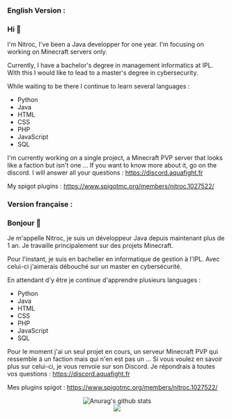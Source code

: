 ### English Version :

### Hi 👋

I'm Nitroc, I've been a Java developper for one year. I'm focusing on working on Minecraft servers only.

Currently, I have a bachelor's degree in management informatics at IPL. With this I would like to lead to a master's degree in cybersecurity.

While waiting to be there I continue to learn several languages :
  - Python
  - Java 
  - HTML
  - CSS
  - PHP
  - JavaScript
  - SQL

I'm currently working on a single project, a Minecraft PVP server that looks like a faction but isn't one ...
If you want to know more about it, go on the discord. I will answer all your questions : https://discord.aquafight.fr

My spigot plugins : https://www.spigotmc.org/members/nitroc.1027522/

### Version française :

### Bonjour 👋

Je m'appelle Nitroc, je suis un développeur Java depuis maintenant plus de 1 an. Je travaille principalement sur des projets Minecraft.

Pour l'instant, je suis en bachelier en informatique de gestion à l'IPL. Avec celui-ci j'aimerais débouché sur un master en cybersécurité.

En attendant d'y être je continue d'apprendre plusieurs languages :
  - Python
  - Java 
  - HTML
  - CSS
  - PHP
  - JavaScript
  - SQL

Pour le moment j'ai un seul projet en cours, un serveur Minecraft PVP qui ressemble à un faction mais qui n'en est pas un ...
Si vous voulez en savoir plus sur celui-ci, je vous renvoie sur son Discord. Je répondrais à toutes vos questions : https://discord.aquafight.fr

Mes plugins spigot : https://www.spigotmc.org/members/nitroc.1027522/
<div align="center">
  <img src="https://github-readme-stats.anuraghazra1.vercel.app/api?username=Nitroc1701&show_icons=true&include_all_commits=true&theme=radical" alt="Anurag's github stats" />
  </br>
  <img src="https://github-readme-stats.anuraghazra1.vercel.app/api/top-langs/?username=Nitroc1701&layout=compact&theme=radical" />
</div>
